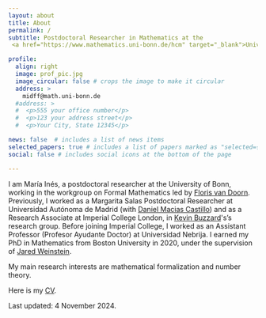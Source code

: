 ```yaml
---
layout: about
title: About
permalink: /
subtitle: Postdoctoral Researcher in Mathematics at the
 <a href="https://www.mathematics.uni-bonn.de/hcm" target="_blank">University of Bonn</a>.

profile:
  align: right
  image: prof_pic.jpg
  image_circular: false # crops the image to make it circular
  address: >
    midff@math.uni-bonn.de
  #address: >
  #  <p>555 your office number</p>
  #  <p>123 your address street</p>
  #  <p>Your City, State 12345</p>

news: false  # includes a list of news items
selected_papers: true # includes a list of papers marked as "selected={true}"
social: false # includes social icons at the bottom of the page

---
```


I am María Inés, a postdoctoral researcher at the University of Bonn, working in the workgroup on Formal Mathematics led by <a href="https://florisvandoorn.com/" target="_blank">Floris van Doorn</a>. Previously, I worked as a Margarita Salas Postdoctoral Researcher at Universidad Autónoma de Madrid (with <a href="https://sites.google.com/site/danielmaciascastillo" target="_blank">Daniel Macias Castillo</a>) and as a Research Associate at Imperial College London, in <a href="https://www.imperial.ac.uk/people/k.buzzard" target="_blank">Kevin Buzzard</a>'s’s research group. Before joining Imperial College, I worked as an Assistant Professor (Profesor Ayudante Doctor) at Universidad Nebrija. I earned my PhD in Mathematics from Boston University in 2020, under the supervision of <a href="https://sites.google.com/view/jared-weinstein/home" target="_blank">Jared Weinstein</a>.

My main research interests are mathematical formalization and number theory.

Here is my <a href="/assets/pdf/CV_Maria_Ines_de_Frutos_Fernandez.pdf" target="_blank">CV</a>.

Last updated: 4 November 2024.
